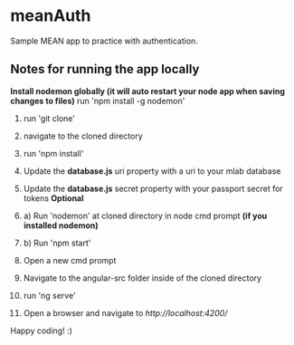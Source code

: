 # meanAuth
Sample MEAN app to practice with authentication.


## Notes for running the app locally

**Install nodemon globally (it will auto restart your node app when saving changes to files)**
run 'npm install -g nodemon'


1. run 'git clone'

2. navigate to the cloned directory

3. run 'npm install'

4. Update the **database.js** uri property with a uri to your mlab database

5. Update the **database.js** secret property with your passport secret for tokens **Optional**

6. a) Run 'nodemon' at cloned directory in node cmd prompt **(if you installed nodemon)**

6. b) Run 'npm start'

7. Open a new cmd prompt

8. Navigate to the angular-src folder inside of the cloned directory

9. run 'ng serve'

10. Open a browser and navigate to *http://localhost:4200/*

Happy coding! :)


